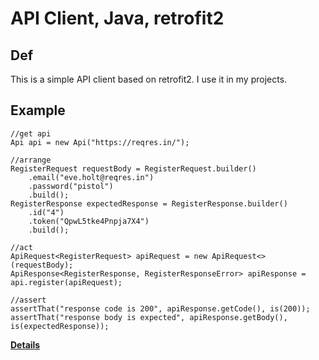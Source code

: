 # API Client, Java, retrofit2
## Def
This is a simple API client based on retrofit2.
I use it in my projects.
## Example
    //get api
    Api api = new Api("https://reqres.in/");
    
    //arrange
    RegisterRequest requestBody = RegisterRequest.builder()
    	.email("eve.holt@reqres.in")
    	.password("pistol")
    	.build();
    RegisterResponse expectedResponse = RegisterResponse.builder()
    	.id("4")
    	.token("QpwL5tke4Pnpja7X4")
    	.build();
    
    //act
    ApiRequest<RegisterRequest> apiRequest = new ApiRequest<>(requestBody);
    ApiResponse<RegisterResponse, RegisterResponseError> apiResponse = api.register(apiRequest);
    
    //assert
    assertThat("response code is 200", apiResponse.getCode(), is(200));
    assertThat("response body is expected", apiResponse.getBody(), is(expectedResponse));

**[Details](https://github.com/pavelvic/api-client/blob/master/src/test/java/Tests.java)**
